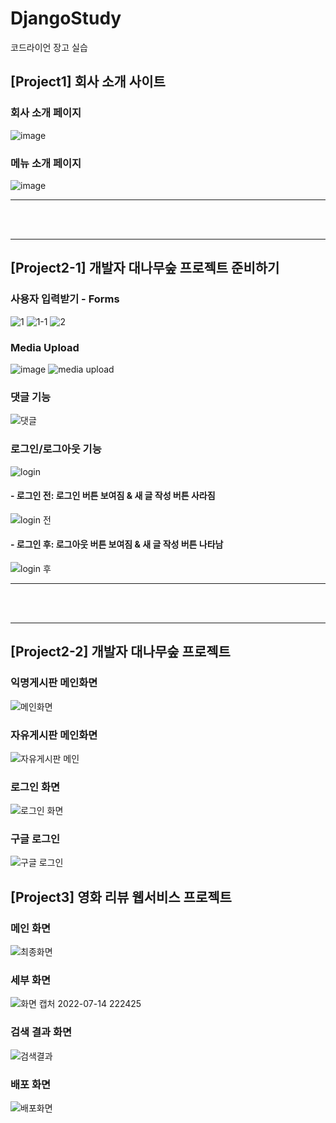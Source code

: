# DjangoStudy
코드라이언 장고 실습

<h2> [Project1] 회사 소개 사이트 </h2>
<h3> 회사 소개 페이지 </h3>

![image](https://user-images.githubusercontent.com/89904767/177316116-1cac0c31-6443-4ab4-9f0a-f76e060089ea.png)


<h3> 메뉴 소개 페이지 </h3>

![image](https://user-images.githubusercontent.com/89904767/177316171-df03c179-bfc7-4a3d-96f6-66ce69f27382.png)

<hr>
<br><br>
<hr>
<h2> [Project2-1] 개발자 대나무숲 프로젝트 준비하기 </h2>

<h3> 사용자 입력받기 - Forms </h3>

![1](https://user-images.githubusercontent.com/89904767/177819447-6c3c4356-9dd9-432e-a5f6-0c1f3cf424a6.png)
![1-1](https://user-images.githubusercontent.com/89904767/177819443-4fd5f3a6-20d4-48ce-a2c6-7c786011f963.png)
![2](https://user-images.githubusercontent.com/89904767/177819446-792d1e4b-f3e2-4501-9849-f6a270e1c2c9.png)


<h3> Media Upload </h3>

![image](https://user-images.githubusercontent.com/89904767/177818977-2621d505-6f01-4abd-90f3-5f0eb050c6ea.png)
![media upload](https://user-images.githubusercontent.com/89904767/177818655-4f914c48-0092-4821-90e8-25cfb6240ccb.png)

<h3> 댓글 기능 </h3>

![댓글](https://user-images.githubusercontent.com/89904767/177819615-d90161ea-f077-425b-b78a-8b97a9bdd0a9.png)

<h3> 로그인/로그아웃 기능 </h3>

![login](https://user-images.githubusercontent.com/89904767/177819745-9d5c7f8b-ecd1-4a9e-abbc-2fb6ee1b952e.png)

<h4> - 로그인 전: 로그인 버튼 보여짐 & 새 글 작성 버튼 사라짐 </h4>

![login 전](https://user-images.githubusercontent.com/89904767/177819752-73c96db1-eb28-488c-a92e-6a9ecaedfb77.png)

<h4> - 로그인 후: 로그아웃 버튼 보여짐 & 새 글 작성 버튼 나타남 </h4>

![login 후](https://user-images.githubusercontent.com/89904767/177819756-a559166a-9e72-4238-aba3-f5a6a076d638.png)

<hr>
<br><br>
<hr>
<h2> [Project2-2] 개발자 대나무숲 프로젝트</h2>
<h3> 익명게시판 메인화면 </h3>

![메인화면](https://user-images.githubusercontent.com/89904767/178994602-6b913252-01aa-4e20-a48a-43a217b84e3b.png)

<h3> 자유게시판 메인화면 </h3>

![자유게시판 메인](https://user-images.githubusercontent.com/89904767/178994607-a9631bb9-bc5c-429b-8c70-3afb2d84b686.png)
<h3> 로그인 화면 </h3>

![로그인 화면](https://user-images.githubusercontent.com/89904767/178994612-7d2be91e-6d00-4240-86b9-5c1d7b6bc2d3.png)
<h3> 구글 로그인 </h3>

![구글 로그인](https://user-images.githubusercontent.com/89904767/178994610-1cc13b09-1a95-4215-93b2-4743f704761e.png)

<h2> [Project3] 영화 리뷰 웹서비스 프로젝트</h2>

<h3> 메인 화면 </h3>

![최종화면](https://user-images.githubusercontent.com/89904767/178995103-e320eb51-6f38-4802-a0ad-a6940e807dad.png)
<h3> 세부 화면 </h3>

![화면 캡처 2022-07-14 222425](https://user-images.githubusercontent.com/89904767/178995116-0289229d-a417-4bea-b298-b1d273c8742c.png)

<h3>검색 결과 화면</h3>

![검색결과](https://user-images.githubusercontent.com/89904767/178995124-f30b36ed-9563-41bc-8529-df3566221118.png)

<h3>배포 화면</h3>

![배포화면](https://user-images.githubusercontent.com/89904767/178995128-38b94b40-56ef-49f6-8570-1b55a9b34590.png)
